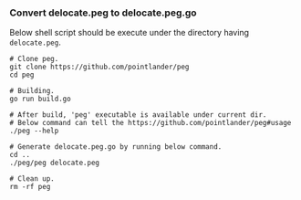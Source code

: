 ### Convert delocate.peg to delocate.peg.go

Below shell script should be execute under the directory having `delocate.peg`.
```shell script
# Clone peg.
git clone https://github.com/pointlander/peg
cd peg

# Building.
go run build.go

# After build, 'peg' executable is available under current dir.
# Below command can tell the https://github.com/pointlander/peg#usage
./peg --help

# Generate delocate.peg.go by running below command.
cd ..
./peg/peg delocate.peg

# Clean up.
rm -rf peg
```           

